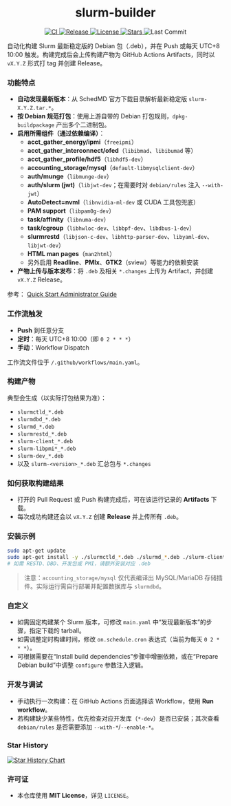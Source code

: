 <div align="center">
  <h1>slurm-builder</h1>
  <p>
    <a href="https://github.com/jingyijun/slurm-builder/actions/workflows/main.yaml">
      <img src="https://github.com/jingyijun/slurm-builder/actions/workflows/main.yaml/badge.svg" alt="CI" />
    </a>
    <a href="https://github.com/jingyijun/slurm-builder/releases">
      <img src="https://img.shields.io/github/v/release/jingyijun/slurm-builder?sort=semver" alt="Release" />
    </a>
    <a href="LICENSE">
      <img src="https://img.shields.io/github/license/jingyijun/slurm-builder" alt="License" />
    </a>
    <a href="https://github.com/jingyijun/slurm-builder/stargazers">
      <img src="https://img.shields.io/github/stars/jingyijun/slurm-builder?style=social" alt="Stars" />
    </a>
    <img src="https://img.shields.io/github/last-commit/jingyijun/slurm-builder" alt="Last Commit" />
  </p>
</div>

自动化构建 Slurm 最新稳定版的 Debian 包（.deb），并在 Push 或每天 UTC+8 10:00 触发。构建完成后会上传构建产物为 GitHub Actions Artifacts，同时以 `vX.Y.Z` 形式打 tag 并创建 Release。

### 功能特点
- **自动发现最新版本**：从 SchedMD 官方下载目录解析最新稳定版 `slurm-X.Y.Z.tar.*`。
- **按 Debian 规范打包**：使用上游自带的 Debian 打包规则，`dpkg-buildpackage` 产出多个二进制包。
- **启用所需组件（通过依赖编译）**：
  - **acct_gather_energy/ipmi**（`freeipmi`）
  - **acct_gather_interconnect/ofed**（`libibmad`、`libibumad` 等）
  - **acct_gather_profile/hdf5**（`libhdf5-dev`）
  - **accounting_storage/mysql**（`default-libmysqlclient-dev`）
  - **auth/munge**（`libmunge-dev`）
  - **auth/slurm (jwt)**（`libjwt-dev`；在需要时对 `debian/rules` 注入 `--with-jwt`）
  - **AutoDetect=nvml**（`libnvidia-ml-dev` 或 CUDA 工具包兜底）
  - **PAM support**（`libpam0g-dev`）
  - **task/affinity**（`libnuma-dev`）
  - **task/cgroup**（`libhwloc-dev`、`libbpf-dev`、`libdbus-1-dev`）
  - **slurmrestd**（`libjson-c-dev`、`libhttp-parser-dev`、`libyaml-dev`、`libjwt-dev`）
  - **HTML man pages**（`man2html`）
  - 另外启用 **Readline**、**PMIx**、**GTK2**（sview）等能力的依赖安装
- **产物上传与版本发布**：将 `.deb` 及相关 `*.changes` 上传为 Artifact，并创建 `vX.Y.Z` Release。

参考： [Quick Start Administrator Guide](https://slurm.schedmd.com/quickstart_admin.html)

### 工作流触发
- **Push** 到任意分支
- **定时**：每天 UTC+8 10:00（即 `0 2 * * *`）
- **手动**：Workflow Dispatch

工作流文件位于 `/.github/workflows/main.yaml`。

### 构建产物
典型会生成（以实际打包结果为准）：
- `slurmctld_*.deb`
- `slurmdbd_*.deb`
- `slurmd_*.deb`
- `slurmrestd_*.deb`
- `slurm-client_*.deb`
- `slurm-libpmi*_*.deb`
- `slurm-dev_*.deb`
- 以及 `slurm-<version>_*.deb` 汇总包与 `*.changes`

### 如何获取构建结果
- 打开的 Pull Request 或 Push 构建完成后，可在该运行记录的 **Artifacts** 下载。
- 每次成功构建还会以 `vX.Y.Z` 创建 **Release** 并上传所有 `.deb`。

### 安装示例
```bash
sudo apt-get update
sudo apt-get install -y ./slurmctld_*.deb ./slurmd_*.deb ./slurm-client_*.deb
# 如需 RESTD、DBD、开发包或 PMI，请额外安装对应 .deb
```
> 注意：`accounting_storage/mysql` 仅代表编译出 MySQL/MariaDB 存储插件。实际运行需自行部署并配置数据库与 `slurmdbd`。

### 自定义
- 如需固定构建某个 Slurm 版本，可修改 `main.yaml` 中“发现最新版本”的步骤，指定下载的 tarball。
- 如需调整定时构建时间，修改 `on.schedule.cron` 表达式（当前为每天 `0 2 * * *`）。
- 可根据需要在“Install build dependencies”步骤中增删依赖，或在“Prepare Debian build”中调整 `configure` 参数注入逻辑。

### 开发与调试
- 手动执行一次构建：在 GitHub Actions 页面选择该 Workflow，使用 **Run workflow**。
- 若构建缺少某些特性，优先检查对应开发库（`*-dev`）是否已安装；其次查看 `debian/rules` 是否需要添加 `--with-*`/`--enable-*`。

### Star History
[![Star History Chart](https://api.star-history.com/svg?repos=jingyijun/slurm-builder&type=Date)](https://star-history.com/#jingyijun/slurm-builder&Date)

### 许可证
- 本仓库使用 **MIT License**，详见 `LICENSE`。
